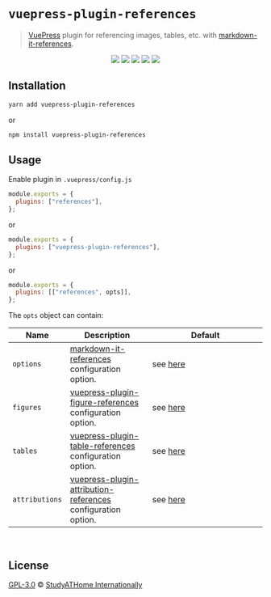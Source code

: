 # `vuepress-plugin-references`

> [VuePress](https://vuepress.vuejs.org/) plugin for referencing images, tables, etc. with [markdown-it-references](https://www.npmjs.com/package/markdown-it-figure-references).

<div>
  <p align="center">
    <img src="https://raw.githubusercontent.com/studyathome-internationally/vuepress-plugins/master/packages/vuepress-plugin-references/coverage/badge-branches.svg">
    <img src="https://raw.githubusercontent.com/studyathome-internationally/vuepress-plugins/master/packages/vuepress-plugin-references/coverage/badge-functions.svg">
    <img src="https://raw.githubusercontent.com/studyathome-internationally/vuepress-plugins/master/packages/vuepress-plugin-references/coverage/badge-lines.svg">
    <img src="https://raw.githubusercontent.com/studyathome-internationally/vuepress-plugins/master/packages/vuepress-plugin-references/coverage/badge-statements.svg">
    <a href="https://raw.githubusercontent.com/studyathome-internationally/vuepress-plugins/master/packages/vuepress-plugin-references/LICENSE" target="_blank">
      <img src="https://badgen.net/github/license/studyathome-internationally/vuepress-plugins">
    </a>
  </p>
</div>

## Installation

```sh
yarn add vuepress-plugin-references
```

or

```sh
npm install vuepress-plugin-references
```

## Usage

Enable plugin in `.vuepress/config.js`

```js
module.exports = {
  plugins: ["references"],
};
```

or

```js
module.exports = {
  plugins: ["vuepress-plugin-references"],
};
```

or

```js
module.exports = {
  plugins: [["references", opts]],
};
```

<style>
table { width: 100%;} td:first-child {width: 15%;} td:last-child {width: 45%;}
</style>

The `opts` object can contain:

| Name           | Description                                                                                                                          | Default                                                                                                                                 |
| -------------- | ------------------------------------------------------------------------------------------------------------------------------------ | --------------------------------------------------------------------------------------------------------------------------------------- |
| `options`      | [markdown-it-references](https://www.npmjs.com/package/markdown-it-references) configuration option.                                 | see [here](https://github.com/studyathome-internationally/markdown-it-plugins/tree/master/packages/markdown-it-references)              |
| `figures`      | [vuepress-plugin-figure-references](https://www.npmjs.com/package/vuepress-plugin-figure-references) configuration option.           | see [here](https://github.com/studyathome-internationally/vuepress-plugins/tree/master/packages/vuepress-plugin-figure-references)      |
| `tables`       | [vuepress-plugin-table-references](https://www.npmjs.com/package/vuepress-plugin-table-references) configuration option.             | see [here](https://github.com/studyathome-internationally/vuepress-plugins/tree/master/packages/vuepress-plugin-table-references)       |
| `attributions` | [vuepress-plugin-attribution-references](https://www.npmjs.com/package/vuepress-plugin-attribution-references) configuration option. | see [here](https://github.com/studyathome-internationally/vuepress-plugins/tree/master/packages/vuepress-plugin-attribution-references) |

<br/>

## License

[GPL-3.0](https://github.com/studyathome-internationally/vuepress-plugins/blob/master/LICENSE) &copy; [StudyATHome Internationally](https://github.com/studyathome-internationally/)

